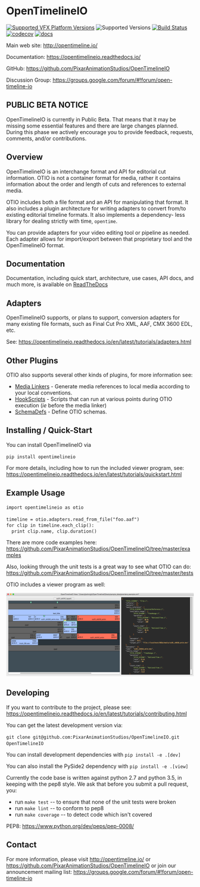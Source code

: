 OpenTimelineIO
==============

[![Supported VFX Platform Versions](https://img.shields.io/badge/vfx%20platform-2016--2019-lightgrey.svg)](http://www.vfxplatform.com/)
![Supported Versions](https://img.shields.io/badge/python-2.7%2C%203.5%2C%203.6-blue.svg)
[![Build Status](https://travis-ci.com/PixarAnimationStudios/OpenTimelineIO.svg?branch=master)](https://travis-ci.com/PixarAnimationStudios/OpenTimelineIO)
[![codecov](https://codecov.io/gh/PixarAnimationStudios/OpenTimelineIO/branch/master/graph/badge.svg)](https://codecov.io/gh/PixarAnimationStudios/OpenTimelineIO)
[![docs](https://readthedocs.org/projects/opentimelineio/badge/?version=latest)](https://opentimelineio.readthedocs.io/en/latest/index.html)

Main web site: http://opentimeline.io/

Documentation: https://opentimelineio.readthedocs.io/

GitHub: https://github.com/PixarAnimationStudios/OpenTimelineIO

Discussion Group: https://groups.google.com/forum/#!forum/open-timeline-io

PUBLIC BETA NOTICE
------------------

OpenTimelineIO is currently in Public Beta. That means that it may be missing
some essential features and there are large changes planned. During this phase
we actively encourage you to provide feedback, requests, comments, and/or
contributions.

Overview
--------

OpenTimelineIO is an interchange format and API for editorial cut information.
OTIO is not a container format for media, rather it contains information about
the order and length of cuts and references to external media.

OTIO includes both a file format and an API for manipulating that format. It
also includes a plugin architecture for writing adapters to convert
from/to existing editorial timeline formats. It also implements a dependency-
less library for dealing strictly with time, `opentime`.

You can provide adapters for your video editing tool or pipeline as needed.
Each adapter allows for import/export between that proprietary tool and the
OpenTimelineIO format.

Documentation
--------------
Documentation, including quick start, architecture, use cases, API docs, and much more, is available on [ReadTheDocs](https://opentimelineio.readthedocs.io/)

Adapters
--------

OpenTimelineIO supports, or plans to support, conversion adapters for many
existing file formats, such as Final Cut Pro XML, AAF, CMX 3600 EDL, etc.

See: https://opentimelineio.readthedocs.io/en/latest/tutorials/adapters.html

Other Plugins
-------------

OTIO also supports several other kinds of plugins, for more information see:

* [Media Linkers](https://opentimelineio.readthedocs.io/en/latest/tutorials/write-a-media-linker.html) - Generate media references to local media according to your local conventions.
* [HookScripts](https://opentimelineio.readthedocs.io/en/latest/tutorials/write-a-hookscript.html) - Scripts that can run at various points during OTIO execution (_ie_ before the media linker)
* [SchemaDefs](https://opentimelineio.readthedocs.io/en/latest/tutorials/write-a-schemadef.html) - Define OTIO schemas.

Installing / Quick-Start
----------

You can install OpenTimelineIO via

`pip install opentimelineio`

For more details, including how to run the included viewer program, see: https://opentimelineio.readthedocs.io/en/latest/tutorials/quickstart.html

Example Usage
-------

```
import opentimelineio as otio

timeline = otio.adapters.read_from_file("foo.aaf")
for clip in timeline.each_clip():
  print clip.name, clip.duration()
```

There are more code examples here: https://github.com/PixarAnimationStudios/OpenTimelineIO/tree/master/examples

Also, looking through the unit tests is a great way to see what OTIO can do:
https://github.com/PixarAnimationStudios/OpenTimelineIO/tree/master/tests

OTIO includes a viewer program as well:

![OTIO View Screenshot](docs/_static/otioview.png)

Developing
-------

If you want to contribute to the project, please see: https://opentimelineio.readthedocs.io/en/latest/tutorials/contributing.html

You can get the latest development version via:

`git clone git@github.com:PixarAnimationStudios/OpenTimelineIO.git OpenTimelineIO`

You can install development dependencies with `pip install -e .[dev]`

You can also install the PySide2 dependency with `pip install -e .[view]`

Currently the code base is written against python 2.7 and python 3.5, in keeping 
with the pep8 style.  We ask that before you submit a pull request, you:

- run `make test` -- to ensure that none of the unit tests were broken
- run `make lint` -- to conform to pep8
- run `make coverage` -- to detect code which isn't covered

PEP8: https://www.python.org/dev/peps/pep-0008/

Contact
-------

For more information, please visit http://opentimeline.io/
or https://github.com/PixarAnimationStudios/OpenTimelineIO
or join our announcement mailing list: https://groups.google.com/forum/#!forum/open-timeline-io

